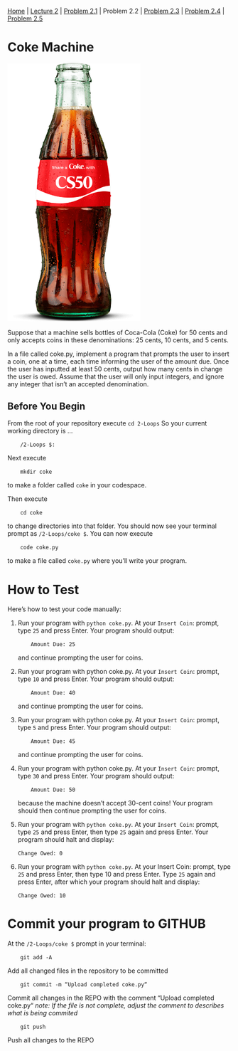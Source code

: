 [Home](../README.md) | [Lecture 2](2-Loops.md) | [Problem 2.1](PROBLEM2.1.md) | Problem 2.2 | [Problem 2.3](PROBLEM2.3.md) | [Problem 2.4](PROBLEM2.4.md) | [Problem 2.5](PROBLEM2.5.md)

# Coke Machine

<img src="images/coke.png" width="300" />

Suppose that a machine sells bottles of Coca-Cola (Coke) for 50 cents and only accepts coins in these denominations: 25 cents, 10 cents, and 5 cents.

In a file called coke.py, implement a program that prompts the user to insert a coin, one at a time, each time informing the user of the amount due. Once the user has inputted at least 50 cents, output how many cents in change the user is owed. Assume that the user will only input integers, and ignore any integer that isn’t an accepted denomination.

## Before You Begin

From the root of your repository execute `cd 2-Loops` So your current working directory is ...

    	/2-Loops $:

Next execute

    	mkdir coke

to make a folder called `coke` in your codespace.

Then execute

    	cd coke

to change directories into that folder. You should now see your terminal prompt as `/2-Loops/coke $`. You can now execute

    	code coke.py

to make a file called `coke.py` where you’ll write your program.

# How to Test

Here’s how to test your code manually:

1.  Run your program with `python coke.py`. At your `Insert Coin`: prompt, type `25` and press Enter. Your program should output:

        	Amount Due: 25

    and continue prompting the user for coins.

2.  Run your program with python coke.py. At your `Insert Coin`: prompt, type `10` and press Enter. Your program should output:

        	Amount Due: 40

    and continue prompting the user for coins.

3.  Run your program with python coke.py. At your `Insert Coin`: prompt, type `5` and press Enter. Your program should output:

        	Amount Due: 45

    and continue prompting the user for coins.

4.  Run your program with python coke.py. At your `Insert Coin`: prompt, type `30` and press Enter. Your program should output:

        	Amount Due: 50

    because the machine doesn’t accept 30-cent coins! Your program should then continue prompting the user for coins.

5.  Run your program with `python coke.py`. At your `Insert Coin`: prompt, type `25` and press Enter, then type `25` again and press Enter. Your program should halt and display:

        Change Owed: 0

6.  Run your program with `python coke.py`. At your Insert Coin: prompt, type `25` and press Enter, then type 10 and press Enter. Type `25` again and press Enter, after which your program should halt and display:

        Change Owed: 10

# Commit your program to GITHUB

At the `/2-Loops/coke $` prompt in your terminal:

    	git add -A

Add all changed files in the repository to be committed

    	git commit -m “Upload completed coke.py“

Commit all changes in the REPO with the comment “Upload completed coke.py“
_note: If the file is not complete, adjust the comment to describes what is being commited_

    	git push

Push all changes to the REPO
